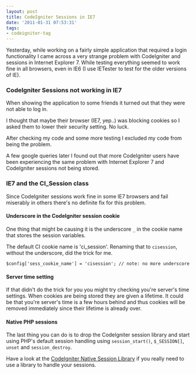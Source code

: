 ```yaml
---
layout: post
title: CodeIgniter Sessions in IE7
date: '2011-01-31 07:53:31'
tags:
- codeigniter-tag
---
```


Yesterday, while working on a fairly simple application that required a login functionality I came across a very strange problem with CodeIgniter and sessions in Internet Explorer 7. While testing everything seemed to work fine in all browsers, even in IE6 (I use IETester to test for the older versions of IE).

### CodeIgniter Sessions not working in IE7
When showing the application to some friends it turned out that they were not able to log in. 

I thought that maybe their browser (IE7, yep..) was blocking cookies so I asked them to lower their security setting. No luck.

After checking my code and some more testing I excluded my code from being the problem. 

A few google queries later I found out that more CodeIgniter users have been experiencing the same problem with Internet Explorer 7 and CodeIgniter sessions not being stored.

### IE7 and the CI_Session class
Since CodeIgniter sessions work fine in some IE7 browsers and fail miserably in others there's no definite fix for this problem. 

#### Underscore in the CodeIgniter session cookie
One thing that might be causing it is the underscore `_` in the cookie name that stores the session variables.

The default CI cookie name is 'ci_session'. Renaming that to `cisession`, without the underscore, did the trick for me.

```php?start_inline=1
$config['sess_cookie_name'] = 'cisession'; // note: no more underscore
```

#### Server time setting

If that didn't do the trick for you you might try checking you're server's time settings. When cookies are being stored they are given a lifetime. It could be that you're server's time is a few hours behind and thus cookies will be removed immediately since their lifetime is already over.

#### Native PHP sessions

The last thing you can do is to drop the CodeIgniter session library and start using PHP's default session handling using `session_start()`, `$_SESSION[]`, `unset` and `session_destroy`. 

Have a look at the <a href="http://codeigniter.com/wiki/Native_session/">CodeIgniter Native Session Library</a> if you really need to use a library to handle your sessions.